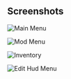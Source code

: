 ## Screenshots

![Main Menu](https://i.imgur.com/tbQ59vj.png)

![Mod Menu](https://i.imgur.com/WdQgeAB.png)

![Inventory](https://i.imgur.com/5qolOlK.png)

![Edit Hud Menu](https://i.imgur.com/WPj2fZx.png)
